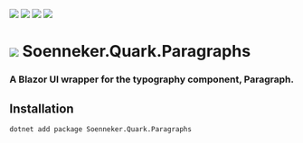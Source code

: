 ﻿[![](https://img.shields.io/nuget/v/soenneker.quark.paragraphs.svg?style=for-the-badge)](https://www.nuget.org/packages/soenneker.quark.paragraphs/)
[![](https://img.shields.io/github/actions/workflow/status/soenneker/soenneker.quark.paragraphs/publish-package.yml?style=for-the-badge)](https://github.com/soenneker/soenneker.quark.paragraphs/actions/workflows/publish-package.yml)
[![](https://img.shields.io/nuget/dt/soenneker.quark.paragraphs.svg?style=for-the-badge)](https://www.nuget.org/packages/soenneker.quark.paragraphs/)
[![](https://img.shields.io/badge/Demo-Live-blueviolet?style=for-the-badge&logo=github)](https://soenneker.github.io/soenneker.quark.paragraphs/)

# ![](https://user-images.githubusercontent.com/4441470/224455560-91ed3ee7-f510-4041-a8d2-3fc093025112.png) Soenneker.Quark.Paragraphs
### A Blazor UI wrapper for the typography component, Paragraph.

## Installation

```
dotnet add package Soenneker.Quark.Paragraphs
```
